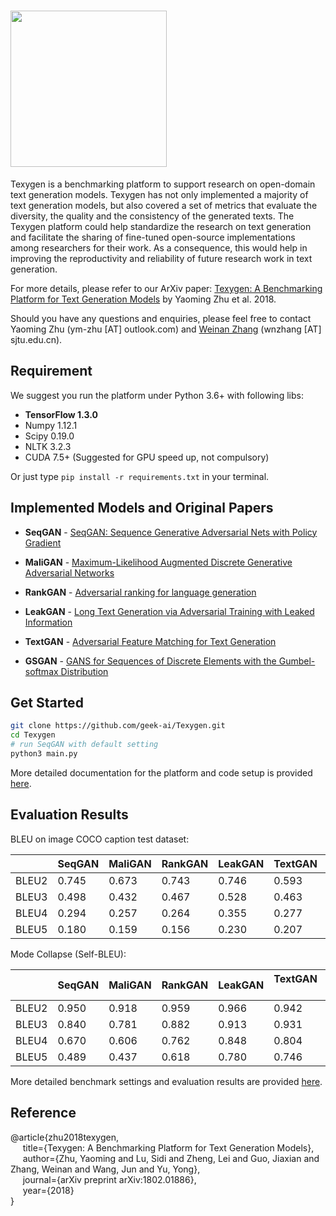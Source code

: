 <h1><img src="docs/fig/texygen-01.png" width="250"></h1>

Texygen is a benchmarking platform to support research on open-domain text generation models. Texygen has not only implemented a majority of text generation models, but also covered a set of metrics that evaluate the diversity, the quality and the consistency of the generated texts. The Texygen platform could help standardize the research on text generation and facilitate the sharing of fine-tuned open-source implementations among researchers for their work.  As a consequence, this would help in improving the reproductivity and reliability of future research work in text generation.

For more details, please refer to our ArXiv paper: [Texygen: A Benchmarking Platform for Text Generation Models](https://arxiv.org/abs/1802.01886) by Yaoming Zhu et al. 2018.

Should you have any questions and enquiries, please feel free to contact Yaoming Zhu (ym-zhu [AT] outlook.com) and [Weinan Zhang](http://wnzhang.net) (wnzhang [AT] sjtu.edu.cn).

## Requirement
We suggest you run the platform under Python 3.6+ with following libs:
* **TensorFlow 1.3.0**
* Numpy 1.12.1
* Scipy 0.19.0
* NLTK 3.2.3
* CUDA 7.5+ (Suggested for GPU speed up, not compulsory)    

Or just type `pip install -r requirements.txt` in your terminal.

## Implemented Models and Original Papers

* **SeqGAN** -  [SeqGAN: Sequence Generative Adversarial Nets with Policy Gradient](https://arxiv.org/abs/1609.05473)

* **MaliGAN** - [Maximum-Likelihood Augmented Discrete Generative Adversarial Networks](https://arxiv.org/abs/1702.07983)

* **RankGAN** - [Adversarial ranking for language generation](http://papers.nips.cc/paper/6908-adversarial-ranking-for-language-generation)

* **LeakGAN** - [Long Text Generation via Adversarial Training with Leaked Information](https://arxiv.org/abs/1709.08624)

* **TextGAN** - [Adversarial Feature Matching for Text Generation](https://arxiv.org/abs/1706.03850)
 
* **GSGAN** - [GANS for Sequences of Discrete Elements with the Gumbel-softmax Distribution](https://arxiv.org/abs/1611.04051)


## Get Started

```bash
git clone https://github.com/geek-ai/Texygen.git
cd Texygen
# run SeqGAN with default setting
python3 main.py
```
More detailed documentation for the platform and code setup is provided [here](docs/doc.md).


## Evaluation Results

BLEU on image COCO caption test dataset:

|       | SeqGAN | MaliGAN | RankGAN | LeakGAN | TextGAN      | MLE |
|-------|--------|---------|---------|---------|--------------|--------------|
| BLEU2 | 0.745  | 0.673   | 0.743   | 0.746   | 0.593        | 0.731        |
| BLEU3 | 0.498  | 0.432   | 0.467   | 0.528   | 0.463        | 0.497        |
| BLEU4 | 0.294  | 0.257   | 0.264   | 0.355   | 0.277        | 0.305        |
| BLEU5 | 0.180  | 0.159   | 0.156   | 0.230   | 0.207        | 0.189        |

Mode Collapse (Self-BLEU):

|            | SeqGAN | MaliGAN | RankGAN | LeakGAN | TextGAN       | MLE  |
|------------|--------|---------|---------|---------|---------------|--------------|
| BLEU2      | 0.950  | 0.918   | 0.959   | 0.966   | 0.942         |0.916         |
| BLEU3      | 0.840  | 0.781   | 0.882   | 0.913   | 0.931         |0.769         |
| BLEU4      | 0.670  | 0.606   | 0.762   | 0.848   | 0.804         |0.583         |
| BLEU5      | 0.489  | 0.437   | 0.618   | 0.780   | 0.746         |0.408         |

More detailed benchmark settings and evaluation results are provided [here](docs/evaluation.md).

## Reference

@article{zhu2018texygen,<br>
&nbsp;&nbsp;&nbsp;&nbsp;  title={Texygen: A Benchmarking Platform for Text Generation Models},<br>
&nbsp;&nbsp;&nbsp;&nbsp;  author={Zhu, Yaoming and Lu, Sidi and Zheng, Lei and Guo, Jiaxian and Zhang, Weinan and Wang, Jun and Yu, Yong},<br>
&nbsp;&nbsp;&nbsp;&nbsp;  journal={arXiv preprint arXiv:1802.01886},<br>
&nbsp;&nbsp;&nbsp;&nbsp;  year={2018}<br>
}

